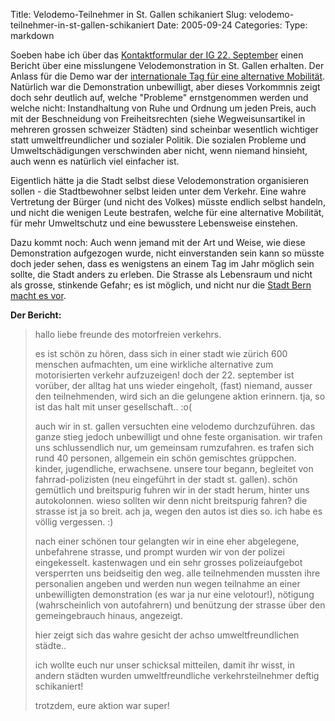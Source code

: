 Title: Velodemo-Teilnehmer in St. Gallen schikaniert
Slug: velodemo-teilnehmer-in-st-gallen-schikaniert
Date: 2005-09-24
Categories:
Type: markdown

Soeben habe ich über das [Kontaktformular der IG 22. September](http://www.22september.ch/kontakt/) einen Bericht über eine misslungene Velodemonstration in St. Gallen erhalten. Der Anlass für die Demo war der [internationale Tag für eine alternative Mobilität](http://blog.irregular.ch/2005/09/23/erfolgreiche-velodemo-fur-den-internationalen-tag-der-alternativen-mobilitat/). Natürlich war die Demonstration unbewilligt, aber dieses Vorkommnis zeigt doch sehr deutlich auf, welche "Probleme" ernstgenommen werden und welche nicht: Instandhaltung von Ruhe und Ordnung um jeden Preis, auch mit der Beschneidung von Freiheitsrechten (siehe Wegweisunsartikel in mehreren grossen schweizer Städten) sind scheinbar wesentlich wichtiger statt umweltfreundlicher und sozialer Politik.
Die sozialen Probleme und Umweltschädigungen verschwinden aber nicht, wenn niemand hinsieht, auch wenn es natürlich viel einfacher ist.

Eigentlich hätte ja die Stadt selbst diese Velodemonstration organisieren sollen - die Stadtbewohner selbst leiden unter dem Verkehr. Eine wahre Vertretung der Bürger (und nicht des Volkes) müsste endlich selbst handeln, und nicht die wenigen Leute bestrafen, welche für eine alternative Mobilität, für mehr Umweltschutz und eine bewusstere Lebensweise einstehen.

Dazu kommt noch: Auch wenn jemand mit der Art und Weise, wie diese Demonstration aufgezogen wurde, nicht einverstanden sein kann so müsste doch jeder sehen, dass es wenigstens an einem Tag im Jahr möglich sein sollte, die Stadt anders zu erleben. Die Strasse als Lebensraum und nicht als grosse, stinkende Gefahr; es ist möglich, und nicht nur die [Stadt Bern macht es vor](http://www.espace.ch/artikel_134324.html).

**Der Bericht:**

> hallo liebe freunde des motorfreien verkehrs.
>
> es ist schön zu hören, dass sich in einer stadt wie zürich 600 menschen aufmachten, um eine wirkliche alternative zum motorisierten verkehr aufzuzeigen!
> doch der 22. september ist vorüber, der alltag hat uns wieder eingeholt, (fast) niemand, ausser den teilnehmenden, wird sich an die gelungene aktion erinnern. tja, so ist das halt mit unser gesellschaft.. :o(
>
> auch wir in st. gallen versuchten eine velodemo durchzuführen. das ganze stieg jedoch unbewilligt und ohne feste organisation. wir trafen uns schlussendlich nur, um gemeinsam rumzufahren. es trafen sich rund 40 personen, allgemein ein schön gemischtes grüppchen. kinder, jugendliche, erwachsene.
> unsere tour begann, begleitet von fahrrad-polizisten (neu eingeführt in der stadt st. gallen). schön gemütlich und breitspurig fuhren wir in der stadt herum, hinter uns autokolonnen. wieso sollten wir denn nicht breitspurig fahren? die strasse ist ja so breit. ach ja, wegen den autos ist dies so. ich habe es völlig vergessen. :)
>
> nach einer schönen tour gelangten wir in eine eher abgelegene, unbefahrene strasse, und prompt wurden wir von der polizei eingekesselt. kastenwagen und ein sehr grosses polizeiaufgebot versperrten uns beidseitig den weg.
> alle teilnehmenden mussten ihre personalien angeben und werden nun wegen teilnahme an einer unbewilligten demonstration (es war ja nur eine velotour!), nötigung (wahrscheinlich von autofahrern) und benützung der strasse über den gemeingebrauch hinaus, angezeigt.
>
> hier zeigt sich das wahre gesicht der achso umweltfreundlichen städte..
>
> ich wollte euch nur unser schicksal mitteilen, damit ihr wisst, in andern städten wurden umweltfreundliche verkehrsteilnehmer deftig schikaniert!
>
> trotzdem, eure aktion war super!
